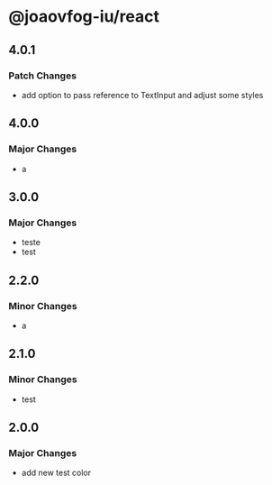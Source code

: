 # @joaovfog-iu/react

## 4.0.1

### Patch Changes

- add option to pass reference to TextInput and adjust some styles

## 4.0.0

### Major Changes

- a

## 3.0.0

### Major Changes

- teste
- test

## 2.2.0

### Minor Changes

- a

## 2.1.0

### Minor Changes

- test

## 2.0.0

### Major Changes

- add new test color
